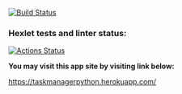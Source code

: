 [![Build Status](https://travis-ci.org/Topolun/python-project-lvl4.svg?branch=main)](https://travis-ci.org/Topolun/python-project-lvl4)

### Hexlet tests and linter status:
[![Actions Status](https://github.com/Topolun/python-project-lvl4/workflows/hexlet-check/badge.svg)](https://github.com/Topolun/python-project-lvl4/actions)


**You may visit this app site by visiting link below:**

https://taskmanagerpython.herokuapp.com/
